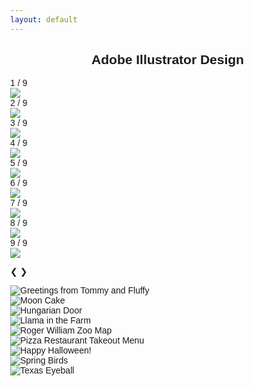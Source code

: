 ```yaml
---
layout: default
---
```


<html>
<meta name="viewport" content="width=device-width, initial-scale=1">
<style>
body {
  font-family: Arial;
  margin: 0;
}

/* Add CSS */
* {
  box-sizing: border-box;
}

img {
  display: block;
  margin: auto;
    top: 0;
    left: 0;
    right: 0;
    bottom: 0;
}

/* Position the image container (needed to position the left and right arrows) */

.container {
  position: relative;
}

/* Hide the images by default */
.mySlides {
  display: none;
}

/* Add a pointer when hovering over the thumbnail images */
.cursor {
  cursor: pointer;
}

/* Next & previous buttons */
.prev,
.next {
  cursor: pointer;
  position: absolute;
  top: 40%;
  width: auto;
  padding: 16px;
  margin-top: -50px;
  color: black;
  font-weight: bold;
  font-size: 20px;
  border-radius: 0 3px 3px 0;
  user-select: none;
  -webkit-user-select: none;
}

/* Position the "next button" to the right */
.next {
  right: 0;
  border-radius: 3px 0 0 3px;
}

/* On hover, add a black background color with a little bit see-through */
.prev:hover,
.next:hover {
  background-color: rgba(0, 0, 0, 0.8);
}

/* Number text (1/3 etc) */
.numbertext {
  color: #f2f2f2;
  font-size: 12px;
  padding: 8px 12px;
  position: absolute;
  top: 0;
}

/* Container for image text */
.caption-container {
  text-align: center;
  background-color: #dcd0ff;
  padding: 1px 8px;
  color: white;
}

.row:after {
  content: "";
  display: table;
  clear: both;
}

/* 9 columns side by side */
.column {
  float: left;
  width: 11.11%;
}

/* Add a transparency effect for thumnbail images */
.demo {
  opacity: 0.6;
}

.active,
.demo:hover {
  opacity: 1;
}
</style>

<body>
<h2 style="text-align:center">Adobe Illustrator Design</h2>

<!-- Container for the image gallery -->
<div class="container">

  <!-- Full-width images with number text -->
  <div class="mySlides">
    <div class="numbertext">1 / 9</div>
    <img src="/img/adobe_illustrator/class8_homework_ellie_happyholoday.png"  style="width:auto, height:600px">
  </div>
  
  <div class="mySlides">
    <div class="numbertext">2 / 9</div>
    <img src="/img/adobe_illustrator/Ellie_mooncake.png" style="width:auto, height:600px">
  </div>

  <div class="mySlides">
    <div class="numbertext">3 / 9</div>
    <img src="/img/adobe_illustrator/hungarian_door_Ellie.png" style="width:auto, height:600px">
  </div>

  <div class="mySlides">
    <div class="numbertext">4 / 9</div>
    <img src="/img/adobe_illustrator/homework3_ellie.png" style="width:auto, height:600px">
  </div>
 
  <div class="mySlides">
    <div class="numbertext">5 / 9</div>
    <img src="/img/adobe_illustrator/Roger_william_zoo_Ellie.png" style="width:auto, height:600px">
  </div>

  <div class="mySlides">
    <div class="numbertext">6 / 9</div>
    <img src="/img/adobe_illustrator/Ellie_menu.png" style="width:auto, height:600px">
  </div>
    
   <div class="mySlides">
    <div class="numbertext">7 / 9</div>
    <img src="/img/adobe_illustrator/Asset_3.png" style="width:auto, height:600px">
  </div>
  
   <div class="mySlides">
    <div class="numbertext">8 / 9</div>
    <img src="/img/adobe_illustrator/Asset_4.png" style="width:auto, height:600px">
  </div>
  
   <div class="mySlides">
    <div class="numbertext">9 / 9</div>
    <img src="/img/adobe_illustrator/Final_project_ellie.png" style="width:auto, height:600px">
  </div>
  
  <!-- Next and previous buttons -->
  <a class="prev" onclick="plusSlides(-1)">❮</a>
  <a class="next" onclick="plusSlides(1)">❯</a>
  
  <!-- Image text -->
  <div class="caption-container">
    <p id="caption"></p>
  </div>
  
  <!-- Thumbnail images -->
  <div class="row">
    <div class="column">
    <img class="demo cursor" src="/img/adobe_illustrator/class8_homework_ellie_happyholoday.png" style="width:auto, height:600px"  onclick="currentSlide(1)" alt="Greetings from Tommy and Fluffy">
    </div>
    <div class="column">
      <img class="demo cursor" src="/img/adobe_illustrator/Ellie_mooncake.png" style="width:auto, height:600px" onclick="currentSlide(2)" alt="Moon Cake">
    </div>
    <div class="column">
      <img class="demo cursor" src="/img/adobe_illustrator/hungarian_door_Ellie.png" style="width:auto, height:600px" onclick="currentSlide(3)" alt="Hungarian Door">
    </div>
    <div class="column">
      <img class="demo cursor" src="/img/adobe_illustrator/homework3_ellie.png" style="width:auto, height:600px"  onclick="currentSlide(4)" alt="Llama in the Farm">
    </div>
    <div class="column">
      <img class="demo cursor" src="/img/adobe_illustrator/Roger_william_zoo_Ellie.png" style="width:auto, height:600px"  onclick="currentSlide(5)" alt="Roger William Zoo Map">
    </div>
    <div class="column">
      <img class="demo cursor" src="/img/adobe_illustrator/Ellie_menu.png" style="width:auto, height:600px" onclick="currentSlide(6)" alt="Pizza Restaurant Takeout Menu">
    </div>    
    <div class="column">
    <img class="demo cursor" src="/img/adobe_illustrator/Asset_3.png" style="width:auto, height:600px" onclick="currentSlide(7)" alt="Happy Halloween!">
    </div>
     <div class="column">
      <img class="demo cursor" src="/img/adobe_illustrator/Asset_4.png" style="width:auto, height:600px" onclick="currentSlide(8)" alt="Spring Birds">
    </div>
    <div class="column">
      <img class="demo cursor" src="/img/adobe_illustrator/Final_project_ellie.png" style="width:auto, height:600px" onclick="currentSlide(9)" alt="Texas Eyeball">
    </div>
  </div>
</div>


<script>
var slideIndex = 1;
showSlides(slideIndex);

function plusSlides(n) {
  showSlides(slideIndex += n);
}

function currentSlide(n) {
  showSlides(slideIndex = n);
}

function showSlides(n) {
  var i;
  var slides = document.getElementsByClassName("mySlides");
  var dots = document.getElementsByClassName("demo");
  var captionText = document.getElementById("caption");
  if (n > slides.length) {slideIndex = 1}
  if (n < 1) {slideIndex = slides.length}
  for (i = 0; i < slides.length; i++) {
      slides[i].style.display = "none";
  }
  for (i = 0; i < dots.length; i++) {
      dots[i].className = dots[i].className.replace(" active", "");
  }
  slides[slideIndex-1].style.display = "block";
  dots[slideIndex-1].className += " active";
  captionText.innerHTML = dots[slideIndex-1].alt;
}
</script>

</body>






